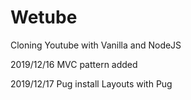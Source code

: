 # Wetube

Cloning Youtube with Vanilla and NodeJS

2019/12/16
MVC pattern added

2019/12/17
Pug install
Layouts with Pug
